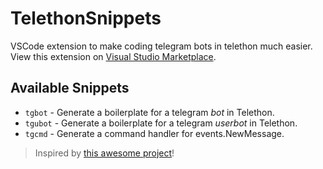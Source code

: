 # TelethonSnippets

VSCode extension to make coding telegram bots in telethon much easier.
View this extension on [Visual Studio Marketplace](https://marketplace.visualstudio.com/items?itemName=xditya.telethon).

## Available Snippets
- `tgbot` - Generate a boilerplate for a telegram *bot* in Telethon.
- `tgubot` - Generate a boilerplate for a telegram *userbot* in Telethon.
- `tgcmd` - Generate a command handler for events.NewMessage.


> Inspired by [this awesome project](https://github.com/gramlify/telegraf-snipgram)!